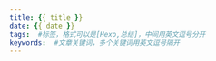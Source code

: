 ```yaml
---
title: {{ title }}
date: {{ date }}
tags:  #标签，格式可以是[Hexo,总结]，中间用英文逗号分开
keywords:  #文章关键词，多个关键词用英文逗号隔开
---
```

